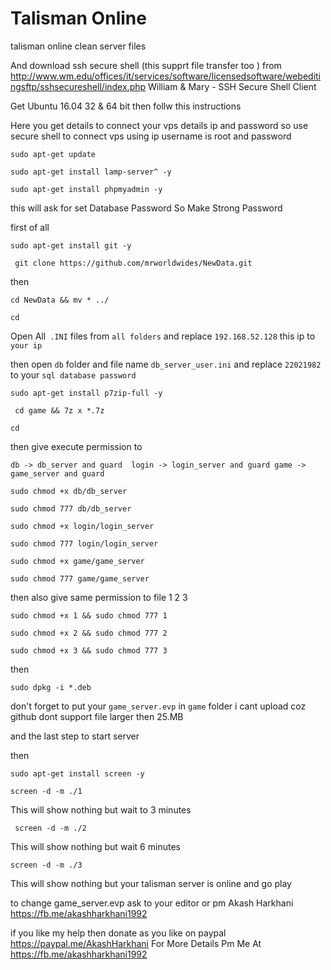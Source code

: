 # Talisman Online
talisman online clean server files

And download ssh secure shell (this supprt file transfer too ) from http://www.wm.edu/offices/it/services/software/licensedsoftware/webeditingsftp/sshsecureshell/index.php
William & Mary - SSH Secure Shell Client

Get Ubuntu 16.04 32 & 64 bit then follw this instructions

Here you get details to connect your vps details ip and password 
so use secure shell to connect vps using ip username is root and password

```sudo apt-get update ```

``` sudo apt-get install lamp-server^ -y ```

```sudo apt-get install phpmyadmin -y ```

this will ask for set Database Password So Make Strong Password 

first of all 

```sudo apt-get install git -y ```



``` git clone https://github.com/mrworldwides/NewData.git```

then


``` cd NewData && mv * ../ ```

```cd```


Open All``` .INI``` files from ```all folders``` and replace ```192.168.52.128``` this ip to ```your ip ```

then open ```db``` folder and file name ```db_server_user.ini``` and replace ```22021982``` to your ```sql database password``` 


``` sudo apt-get install p7zip-full -y ```



``` cd game && 7z x *.7z```

```cd```

then give execute permission to 

``` db -> db_server and guard  login -> login_server and guard game -> game_server and guard ```


```sudo chmod +x db/db_server```


```sudo chmod 777 db/db_server```



```sudo chmod +x login/login_server```


```sudo chmod 777 login/login_server```


```sudo chmod +x game/game_server```


```sudo chmod 777 game/game_server```


then also give same permission to file 1 2 3 


```sudo chmod +x 1 && sudo chmod 777 1```

```sudo chmod +x 2 && sudo chmod 777 2```

```sudo chmod +x 3 && sudo chmod 777 3```

then

```sudo dpkg -i *.deb ```

 don't forget to put your ```game_server.evp``` in ```game``` folder i cant upload coz github dont support file larger then 25.MB 



and the last step to start server 


then 

``` sudo apt-get install screen -y ```


 
``` screen -d -m ./1 ```


This will show nothing but wait to 3 minutes 


```  screen -d -m ./2 ```


This will show nothing but wait 6 minutes  

 ``` screen -d -m ./3 ```


 This will show nothing but your talisman server is online  and go play 
 
 to change game_server.evp ask to your editor or pm Akash Harkhani https://fb.me/akashharkhani1992
 
 if you like my help then donate as you like on paypal https://paypal.me/AkashHarkhani
 For More Details Pm Me At https://fb.me/akashharkhani1992  
 
 

